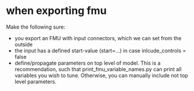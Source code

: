 # when exporting fmu

Make the following sure:

- you export an FMU with input connectors, which we can set from the outside
- the input has a defined start-value (start=...) in case inlcude_controls = false
- define/propagate parameters on top level of model. This is a recommendation, such that print_fmu_variable_names.py can print all variables you wish to tune. Otherwise, you can manually include not top level parameters.